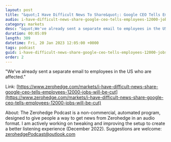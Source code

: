 ```yaml
---
layout: post
title: "&quot;I Have Difficult News To Share&quot;: Google CEO Tells Employees 12,000 Jobs Will Be Cut"
audio: i-have-difficult-news-share-google-ceo-tells-employees-12000-jobs-will-be-cut-0
category: markets
desc: "&quot;We've already sent a separate email to employees in the US who are affected.&quot;"
duration: 00:05:09
length: 309
datetime: Fri, 20 Jan 2023 12:05:00 +0000
tags: podcast
guid: i-have-difficult-news-share-google-ceo-tells-employees-12000-jobs-will-be-cut-0
order: 2
---
```

&quot;We've already sent a separate email to employees in the US who are affected.&quot;

Link: [https://www.zerohedge.com/markets/i-have-difficult-news-share-google-ceo-tells-employees-12000-jobs-will-be-cut](https://www.zerohedge.com/markets/i-have-difficult-news-share-google-ceo-tells-employees-12000-jobs-will-be-cut)

About: The Zerohedge Podcast is a non-commercial, automated program, designed to give people a way to get news from Zerohedge in an audio format.  I am actively working on tweaking and improving the setup to create a better listening experience (December 2022).  Suggestions are welcome: [zerohedgePodcast@outlook.com](mailto:zerohedgePodcast@outlook.com)